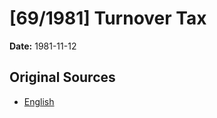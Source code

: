 # [69/1981] Turnover Tax

**Date:** 1981-11-12

## Original Sources

- [English](https://documents.gov.lk/view/acts/1981/11/69-1981_E.pdf)
